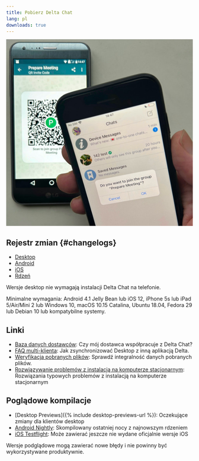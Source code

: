 ```yaml
---
title: Pobierz Delta Chat
lang: pl
downloads: true
---
```


![Użytkownik iOS skanujący kod QR na czyimś telefonie.](../assets/blog/2023-11-qr-scan.jpg)

## Rejestr zmian {#changelogs}

* [Desktop](https://github.com/deltachat/deltachat-desktop/blob/master/CHANGELOG.md)
* [Android](https://deltachat.github.io/deltachat-android/CHANGELOG#delta-chat-android-changelog)
* [iOS](https://deltachat.github.io/deltachat-ios/CHANGELOG#delta-chat-ios-changelog)
* [Rdzeń](https://github.com/deltachat/deltachat-core-rust/blob/master/CHANGELOG.md)

Wersje desktop nie wymagają instalacji Delta Chat na telefonie.

Minimalne wymagania:
Android 4.1 Jelly Bean
lub iOS 12, iPhone 5s lub iPad 5/Air/Mini 2
lub Windows 10, macOS 10.15 Catalina, Ubuntu 18.04, Fedora 29 lub Debian 10
lub kompatybilne systemy.

## Linki

* [Baza danych dostawców](https://providers.delta.chat/): Czy mój dostawca współpracuje z Delta Chat?
* [FAQ multi-klienta](help#multiclient): Jak zsynchronizować Desktop z inną aplikacją Delta. 
* [Weryfikacja pobranych plików](verify-downloads): Sprawdź integralność danych pobranych plików.
* [Rozwiązywanie problemów z instalacją na komputerze stacjonarnym](https://github.com/deltachat/deltachat-desktop/blob/master/docs/TROUBLESHOOTING.md): Rozwiązania typowych problemów z instalacją na komputerze stacjonarnym 

## Poglądowe kompilacje

* [Desktop Previews]({% include desktop-previews-url %}): Oczekujące zmiany dla klientów desktop
* [Android Nightly](https://download.delta.chat/android/nightly/): Skompilowany ostatniej nocy z najnowszym rdzeniem
* [iOS Testflight](https://testflight.apple.com/join/uEMc1NxS): Może zawierać jeszcze nie wydane oficjalnie wersje iOS

Wersje podglądowe mogą zawierać nowe błędy i nie powinny być wykorzystywane produktywnie.
